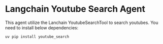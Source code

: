 # Langchain Youtube Search Agent

This agent utilize the Lanchain YoutubeSearchTool to search youtubes.
You need to install below dependencies:

```python
uv pip install youtube_search
``` 
